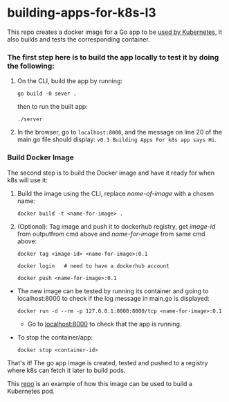# building-apps-for-k8s-l3
This repo creates a docker image for a Go app to be [used by Kubernetes](https://github.com/Fabr1ce/building-apps-for-k8s-l4-using-Kind), it also builds and tests the corresponding container.

### The first step here is to build the app locally to test it by doing the following:

1. On the CLI, build the app by running:

	```
	go build -0 sever .
	```
   then to run the built app:

	```
	./server
	```

2. In the browser, go to `localhost:8000`, and the message on line 20 of the main.go file should display: `v0.3 Building Apps For k8s app says Hi`.


### Build Docker Image
 
The second step is to build the Docker image and have it ready for when k8s will use it:

1. Build the image using the CLI, replace *name-of-image* with a chosen name:

	```
	docker build -t <name-for-image> .

	```
2. (Optional): Tag image and push it to dockerhub registry, get *image-id* from outputfrom cmd above and *name-for-image* from same cmd above:

	```
	docker tag <image-id> <name-for-image>:0.1

	```
	```
	docker login   # need to have a dockerhub account
	```
	
	```
	docker push <name-for-image>:0.1
	```
	
 - The new image can be tested by running its container and going to localhost:8000 to check if the log message in main.go is displayed:

	```
	docker run -d --rm -p 127.0.0.1:8000:8000/tcp <name-for-image>:0.1

	```
	- Go to [localhost:8000](http://localhost:8000) to check that the app is running.
 - To stop the container/app:

	```
	docker stop <container-id>

	```

That's it! The go app image is created, tested and pushed to a registry where k8s can fetch it later to build pods.

This [repo](https://github.com/Fabr1ce/building-apps-for-k8s/tree/main/2-using-Kind) is an example of how this image can be used to build a Kubernetes pod.
